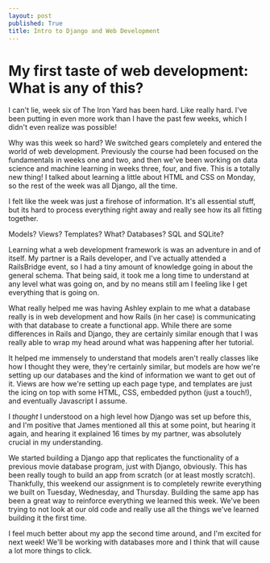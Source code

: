 ```yaml
---
layout: post
published: True
title: Intro to Django and Web Development
---
```

# My first taste of web development: What is any of this?

I can't lie, week six of The Iron Yard has been hard. Like really hard. I've been
putting in even more work than I have the past few weeks, which I didn't even
realize was possible!

Why was this week so hard? We switched gears completely and entered the world of
web development. Previously the course had been focused on the fundamentals in weeks
one and two, and then we've been working on data science and machine learning in weeks
three, four, and five. This is a totally new thing! I talked about learning a little
about HTML and CSS on Monday, so the rest of the week was all Django, all the time.

I felt like the week was just a firehose of information. It's all essential stuff,
but its hard to process everything right away and really see how its all fitting together.

Models? Views? Templates? What? Databases? SQL and SQLite?

Learning what a web development framework is was an adventure in and of itself.
My partner is a Rails developer, and I've actually attended a RailsBridge event,
so I had a tiny amount of knowledge going in about the general schema. That being
said, it took me a long time to understand at any level what was going on, and by
no means still am I feeling like I get everything that is going on.

What really helped me was having Ashley explain to me what a database really is
in web development and how Rails (in her case) is communicating with that database
to create a functional app. While there are some differences in Rails and Django,
they are certainly similar enough that I was really able to wrap my head around
what was happening after her tutorial.

It helped me immensely to understand that models aren't really classes like how I
thought they were, they're certainly similar, but models are how we're setting up
our databases and the kind of information we want to get out of it. Views are how
we're setting up each page type, and templates are just the icing on top with some
HTML, CSS, embedded python (just a touch!), and eventually Javascript I assume.

I *thought* I understood on a high level how Django was set up before this, and I'm
positive that James mentioned all this at some point, but hearing it again, and hearing
it explained 16 times by my partner, was absolutely crucial in my understanding.

We started building a Django app that replicates the functionality of a previous movie
database program, just with Django, obviously. This has been really tough to build an
app from scratch (or at least mostly scratch). Thankfully, this weekend our assignment
is to completely rewrite everything we built on Tuesday, Wednesday, and Thursday.
Building the same app has been a great way to reinforce everything we learned this week.
We've been trying to not look at our old code and really use all the things we've learned
building it the first time.

I feel much better about my app the second time around, and I'm excited for next week!
We'll be working with databases more and I think that will cause a lot more things
to click.
